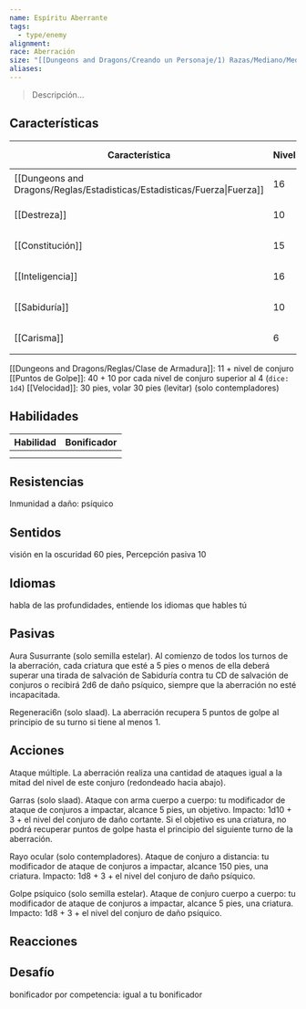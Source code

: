 ```yaml
---
name: Espíritu Aberrante
tags:
  - type/enemy
alignment: 
race: Aberración
size: "[[Dungeons and Dragons/Creando un Personaje/1) Razas/Mediano/Mediano]]"
aliases: 
---
```

> Descripción...
## Características
| Característica                                                           | Nivel | Bonificador | Lanzar dado      |
| ------------------------------------------------------------------------ | ----- | ----------- | ---------------- |
| [[Dungeons and Dragons/Reglas/Estadisticas/Estadisticas/Fuerza\|Fuerza]] | 16    | +3          | `dice: 1d20 + 0` |
| [[Destreza]]                                                             | 10    | 0           | `dice: 1d20 + 0` |
| [[Constitución]]                                                         | 15    | +2          | `dice: 1d20 + 0` |
| [[Inteligencia]]                                                         | 16    | +3          | `dice: 1d20 + 0` |
| [[Sabiduría]]                                                            | 10    | 0           | `dice: 1d20 + 0` |
| [[Carisma]]                                                              | 6     | -2          | `dice: 1d20 + 0` |

[[Dungeons and Dragons/Reglas/Clase de Armadura]]: 11 + nivel de conjuro
[[Puntos de Golpe]]: 40 + 10 por cada nivel de conjuro superior al 4 (`dice: 1d4`)
[[Velocidad]]: 30 pies, volar 30 pies (levitar) (solo contempladores)
## Habilidades
| Habilidad | Bonificador |
| --------- | ----------- |
|           |             |
|           |             |
## Resistencias
Inmunidad a daño: psíquico
## Sentidos
visión en la oscuridad 60 pies, Percepción pasiva 10
## Idiomas
habla de las profundidades, entiende los idiomas que hables tú
## Pasivas

Aura Susurrante (solo semilla estelar). Al comienzo de todos los turnos de la aberración, cada criatura que esté a 5 pies o menos de ella deberá superar una tirada de salvación de Sabiduría contra tu CD de salvación de conjuros o recibirá 2d6 de daño psíquico, siempre que la aberración no esté incapacitada.

Regeneraci6n (solo slaad). La aberración recupera 5 puntos de golpe al principio de su turno si tiene al menos 1.
## Acciones

Ataque múltiple. La aberración realiza una cantidad de ataques igual a la mitad del nivel de este
conjuro (redondeado hacia abajo).

Garras (solo slaad). Ataque con arma cuerpo a cuerpo: tu modificador de ataque de conjuros a
impactar, alcance 5 pies, un objetivo. Impacto: 1d10 + 3 + el nivel del conjuro de daño cortante. Si el objetivo es una criatura, no podrá recuperar puntos de golpe hasta el principio del siguiente turno de la aberración.

Rayo ocular (solo contempladores). Ataque de conjuro a distancia: tu modificador de ataque de
conjuros a impactar, alcance 150 pies, una criatura. Impacto: 1d8 + 3 + el nivel del conjuro de daño
psíquico.

Golpe psíquico (solo semilla estelar). Ataque de conjuro cuerpo a cuerpo: tu modificador de ataque
de conjuros a impactar, alcance 5 pies, una criatura. Impacto: 1d8 + 3 + el nivel del conjuro de daño psíquico.
## Reacciones

## Desafío
bonificador por competencia: igual a tu bonificador